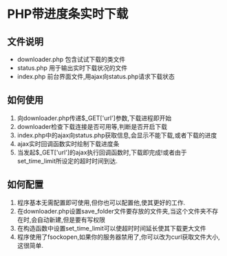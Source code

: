 
<html>
<head>
	<h1>PHP带进度条实时下载</h1>
</head>
<body>
<h2>文件说明</h2>
<ul>
<li>downloader.php 包含试试下载的类文件</li>
<li>status.php 用于输出实时下载状况的文件</li>
<li>index.php  前台界面文件,用ajax向status.php请求下载状态</li>

</ul>
<h2>如何使用</h2>
<ol>
<li>向downloader.php传递$_GET['url']参数,下载进程即开始</li>
<li>downloader检查下载连接是否可用等,判断是否开启下载</li>
<li>index.php中的ajax向status.php获取信息,会显示不能下载,或者下载的进度</li>
<li>ajax实时回调函数实时绘制下载进度条</li>
<li>当发起$_GET['url']的ajax执行回调函数时,下载即完成!或者由于set_time_limit所设定的超时时间到达.</li>
</ol>

<h2>如何配置</h2>
<ol>
<li>程序基本无需配置即可使用,但你也可以配置他,使其更好的工作.</li>
<li>在downloader.php设置save_folder文件要存放的文件夹,当这个文件夹不存在时,会自动新建,但是要有写权限</li>
<li>在构造函数中设置set_time_limit可以使超时时间延长使其下载更大文件</li>
<li>程序使用了fsockopen,如果你的服务器禁用了,你可以改为curl获取文件大小,这很简单.</li>
</ol>
</body>
</html>